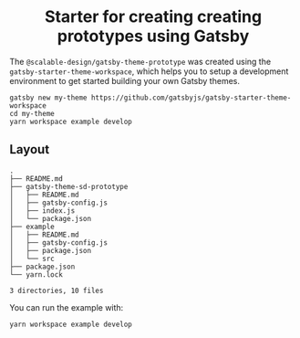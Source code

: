 <h1 align="center">
  Starter for creating creating prototypes using Gatsby
</h1>

The `@scalable-design/gatsby-theme-prototype` was created using the `gatsby-starter-theme-workspace`, which helps you to setup a development environment to get started building your own Gatsby themes.

```shell
gatsby new my-theme https://github.com/gatsbyjs/gatsby-starter-theme-workspace
cd my-theme
yarn workspace example develop
```

## Layout

```text
.
├── README.md
├── gatsby-theme-sd-prototype
│   ├── README.md
│   ├── gatsby-config.js
│   ├── index.js
│   └── package.json
├── example
│   ├── README.md
│   ├── gatsby-config.js
│   ├── package.json
│   └── src
├── package.json
└── yarn.lock

3 directories, 10 files

```

You can run the example with:

```shell
yarn workspace example develop
```
